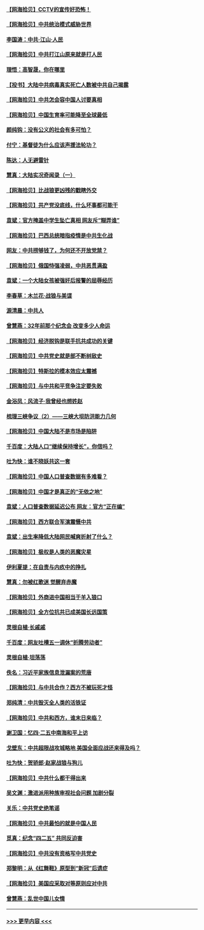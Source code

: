 #### [【网海拾贝】CCTV的宣传好恐怖！](../pages/nsc993/n12959984.md?t=05192001) 
#### [【网海拾贝】中共统治模式威胁世界](../pages/nsc993/n12957622.md?t=05192001) 
#### [李国涛：中共‧江山‧人民](../pages/nsc993/n12957502.md?t=05192001) 
#### [【网海拾贝】中共打江山原来就是打人民](../pages/nsc993/n12954345.md?t=05192001) 
#### [理悟：高智晟，你在哪里](../pages/nsc993/n12953115.md?t=05192001) 
#### [【投书】大陆中共病毒真实死亡人数被中共自己揭露](../pages/nsc993/n12953050.md?t=05192001) 
#### [【网海拾贝】中共怎会容中国人讨要真相](../pages/nsc993/n12952161.md?t=05192001) 
#### [【网海拾贝】中国生育率可能降至全球最低](../pages/nsc993/n12948793.md?t=05192001) 
#### [颜纯钩：没有公义的社会有多可怕？](../pages/nsc993/n12947626.md?t=05192001) 
#### [付宁：基督徒为什么应该声援法轮功？](../pages/nsc993/n12947233.md?t=05192001) 
#### [陈达：人无避雷针](../pages/nsc993/n12947098.md?t=05192001) 
#### [慧真：大陆实况奇闻录（一）](../pages/nsc993/n12945811.md?t=05192001) 
#### [【网海拾贝】比战狼更凶残的戳瞎外交](../pages/nsc993/n12945717.md?t=05192001) 
#### [【网海拾贝】共产党没底线，什么坏事都可能干](../pages/nsc993/n12942090.md?t=05192001) 
#### [袁斌：官方掩盖中学生坠亡真相 网友斥“糊弄谁”](../pages/nsc993/n12942029.md?t=05192001) 
#### [【网海拾贝】巴西总统暗指疫情是中共生化战](../pages/nsc993/n12938999.md?t=05192001) 
#### [网友：中共捞够钱了，为何还不开放党禁？](../pages/nsc993/n12938952.md?t=05192001) 
#### [【网海拾贝】俄国恃强凌弱，中共恶贯满盈](../pages/nsc993/n12936626.md?t=05192001) 
#### [袁斌：一个大陆女孩被强奸后报警的屈辱经历](../pages/nsc993/n12936547.md?t=05192001) 
#### [李春草：木兰花·战狼与美谍](../pages/nsc993/n12935995.md?t=05192001) 
#### [源清晨：中共人](../pages/nsc993/n12935589.md?t=05192001) 
#### [曾慧燕：32年前那个纪念会 改变多少人命运](../pages/nsc993/n12934233.md?t=05192001) 
#### [【网海拾贝】经济脱钩是联手抗共成功的关键](../pages/nsc993/n12934176.md?t=05192001) 
#### [【网海拾贝】中共党史就是部不断树敌史](../pages/nsc993/n12932844.md?t=05192001) 
#### [【网海拾贝】特斯拉的模本效应太震撼](../pages/nsc993/n12925626.md?t=05192001) 
#### [【网海拾贝】与中共和平竞争注定要失败](../pages/nsc993/n12923326.md?t=05192001) 
#### [金浴凤：风流子‧我曾经也想姓赵](../pages/nsc993/n12920911.md?t=05192001) 
#### [梳理三峡争议（2）——三峡大坝防洪能力几何](../pages/nsc993/n12920173.md?t=05192001) 
#### [【网海拾贝】中国大陆不是市场是陷阱](../pages/nsc993/n12920143.md?t=05192001) 
#### [千百度：大陆人口“继续保持增长”，你信吗？](../pages/nsc993/n12918946.md?t=05192001) 
#### [吐为快：谁不晓妖共这一套](../pages/nsc993/n12918941.md?t=05192001) 
#### [【网海拾贝】中国人口普查数据有多难看？](../pages/nsc993/n12917822.md?t=05192001) 
#### [【网海拾贝】中国才是真正的“无依之地”](../pages/nsc993/n12915845.md?t=05192001) 
#### [袁斌：人口普查数据延迟公布 网友：官方“正在编”](../pages/nsc993/n12915748.md?t=05192001) 
#### [【网海拾贝】西方联合军演震慑中共](../pages/nsc993/n12913466.md?t=05192001) 
#### [袁斌：出生率降低大陆网民喊爽折射了什么？](../pages/nsc993/n12913365.md?t=05192001) 
#### [【网海拾贝】极权是人类的恶魔灾星](../pages/nsc993/n12910697.md?t=05192001) 
#### [伊利夏提：在自责与内疚中的挣扎](../pages/nsc993/n12910493.md?t=05192001) 
#### [慧真：勿被红歌迷 觉醒弃赤魔](../pages/nsc993/n12910485.md?t=05192001) 
#### [【网海拾贝】外商进中国相当于羊入狼口](../pages/nsc993/n12908274.md?t=05192001) 
#### [【网海拾贝】全方位抗共已成美国长远国策](../pages/nsc993/n12906878.md?t=05192001) 
#### [灵根自植‧长戚戚](../pages/nsc993/n12905585.md?t=05192001) 
#### [千百度：网友吐槽五一调休“折腾劳动者”](../pages/nsc993/n12905934.md?t=05192001) 
#### [灵根自植‧坦荡荡](../pages/nsc993/n12905562.md?t=05192001) 
#### [佚名：习近平家族信息泄漏案的荒唐](../pages/nsc993/n12904705.md?t=05192001) 
#### [【网海拾贝】与中共合作？西方不被玩死才怪](../pages/nsc993/n12903873.md?t=05192001) 
#### [郑纯清：中共毁灭全人类的活铁证](../pages/nsc993/n12903785.md?t=05192001) 
#### [【网海拾贝】中共和西方，谁末日来临？](../pages/nsc993/n12903482.md?t=05192001) 
#### [谢卫国：忆四‧二五中南海和平上访](../pages/nsc993/n12902192.md?t=05192001) 
#### [戈壁东：中共超限战攻城略地 美国全面应战还来得及吗？](../pages/nsc993/n12902297.md?t=05192001) 
#### [吐为快：贺骄郎‧赵家战狼与狗儿](../pages/nsc993/n12902280.md?t=05192001) 
#### [【网海拾贝】中共什么都干得出来](../pages/nsc993/n12897500.md?t=05192001) 
#### [吴文渊：激进派用种族审视社会问题 加剧分裂](../pages/nsc993/n12893881.md?t=05192001) 
#### [关乐：中共党史绝笔谣](../pages/nsc993/n12897270.md?t=05192001) 
#### [【网海拾贝】中共最怕的就是中国人民](../pages/nsc993/n12894705.md?t=05192001) 
#### [觅真：纪念“四二五” 共同反迫害](../pages/nsc993/n12894553.md?t=05192001) 
#### [【网海拾贝】中共没有资格写中共党史](../pages/nsc993/n12892231.md?t=05192001) 
#### [郑黎明：从《红舞鞋》原型到“新冠”后遗症](../pages/nsc993/n12890469.md?t=05192001) 
#### [【网海拾贝】美国应采取对等原则应对中共](../pages/nsc993/n12889176.md?t=05192001) 
#### [曾慧燕：乱世中国儿女情](../pages/nsc993/n12887931.md?t=05192001) 

----
#### [ >>> 更早内容 <<< ](../indexes/nsc993-earlier.md)
